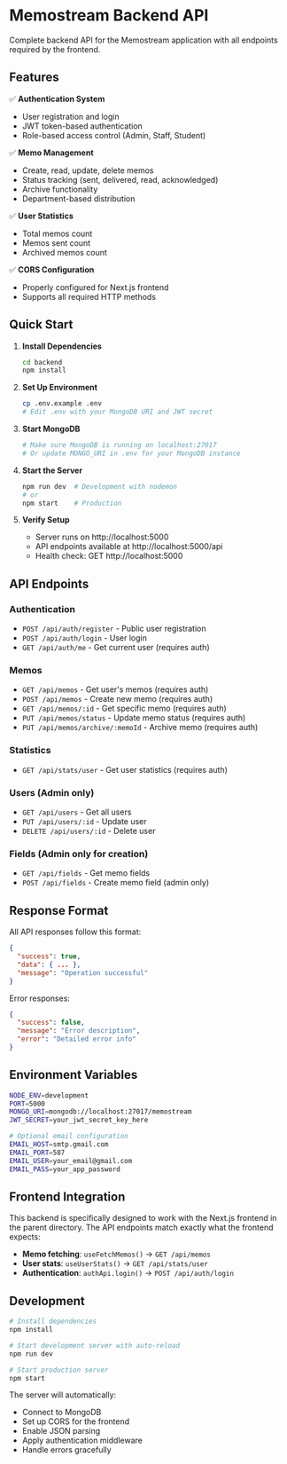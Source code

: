 # Memostream Backend API

Complete backend API for the Memostream application with all endpoints required by the frontend.

## Features

✅ **Authentication System**
- User registration and login
- JWT token-based authentication
- Role-based access control (Admin, Staff, Student)

✅ **Memo Management**
- Create, read, update, delete memos
- Status tracking (sent, delivered, read, acknowledged)
- Archive functionality
- Department-based distribution

✅ **User Statistics**
- Total memos count
- Memos sent count
- Archived memos count

✅ **CORS Configuration**
- Properly configured for Next.js frontend
- Supports all required HTTP methods

## Quick Start

1. **Install Dependencies**
   ```bash
   cd backend
   npm install
   ```

2. **Set Up Environment**
   ```bash
   cp .env.example .env
   # Edit .env with your MongoDB URI and JWT secret
   ```

3. **Start MongoDB**
   ```bash
   # Make sure MongoDB is running on localhost:27017
   # Or update MONGO_URI in .env for your MongoDB instance
   ```

4. **Start the Server**
   ```bash
   npm run dev  # Development with nodemon
   # or
   npm start    # Production
   ```

5. **Verify Setup**
   - Server runs on http://localhost:5000
   - API endpoints available at http://localhost:5000/api
   - Health check: GET http://localhost:5000

## API Endpoints

### Authentication
- `POST /api/auth/register` - Public user registration
- `POST /api/auth/login` - User login
- `GET /api/auth/me` - Get current user (requires auth)

### Memos
- `GET /api/memos` - Get user's memos (requires auth)
- `POST /api/memos` - Create new memo (requires auth)
- `GET /api/memos/:id` - Get specific memo (requires auth)
- `PUT /api/memos/status` - Update memo status (requires auth)
- `PUT /api/memos/archive/:memoId` - Archive memo (requires auth)

### Statistics
- `GET /api/stats/user` - Get user statistics (requires auth)

### Users (Admin only)
- `GET /api/users` - Get all users
- `PUT /api/users/:id` - Update user
- `DELETE /api/users/:id` - Delete user

### Fields (Admin only for creation)
- `GET /api/fields` - Get memo fields
- `POST /api/fields` - Create memo field (admin only)

## Response Format

All API responses follow this format:
```json
{
  "success": true,
  "data": { ... },
  "message": "Operation successful"
}
```

Error responses:
```json
{
  "success": false,
  "message": "Error description",
  "error": "Detailed error info"
}
```

## Environment Variables

```bash
NODE_ENV=development
PORT=5000
MONGO_URI=mongodb://localhost:27017/memostream
JWT_SECRET=your_jwt_secret_key_here

# Optional email configuration
EMAIL_HOST=smtp.gmail.com
EMAIL_PORT=587
EMAIL_USER=your_email@gmail.com
EMAIL_PASS=your_app_password
```

## Frontend Integration

This backend is specifically designed to work with the Next.js frontend in the parent directory. The API endpoints match exactly what the frontend expects:

- **Memo fetching**: `useFetchMemos()` → `GET /api/memos`
- **User stats**: `useUserStats()` → `GET /api/stats/user`
- **Authentication**: `authApi.login()` → `POST /api/auth/login`

## Development

```bash
# Install dependencies
npm install

# Start development server with auto-reload
npm run dev

# Start production server
npm start
```

The server will automatically:
- Connect to MongoDB
- Set up CORS for the frontend
- Enable JSON parsing
- Apply authentication middleware
- Handle errors gracefully
